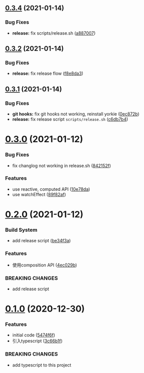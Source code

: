 ## [0.3.4](https://github.com/JackLiR8/vue-next-demo/compare/v0.3.3...v0.3.4) (2021-01-14)


### Bug Fixes

* **release:** fix scripts/release.sh ([a887007](https://github.com/JackLiR8/vue-next-demo/commit/a8870070e33d68c23d32f8f75e0de0c7b1fb6f64))



## [0.3.2](https://github.com/JackLiR8/vue-next-demo/compare/v0.3.1...v0.3.2) (2021-01-14)


### Bug Fixes

* **release:** fix release flow ([f8e8da3](https://github.com/JackLiR8/vue-next-demo/commit/f8e8da3caaab552820179d782b78f5dc4e3d1c32))



## [0.3.1](https://github.com/JackLiR8/vue-next-demo/compare/v0.3.0...v0.3.1) (2021-01-14)


### Bug Fixes

* **git hooks:** fix git hooks not working, reinstall yorkie ([0ec872b](https://github.com/JackLiR8/vue-next-demo/commit/0ec872b4d6dc3e48000e1c6f52ebc1bf359dce18))
* **release:** fix release script `scripts/release.sh` ([c6db7b4](https://github.com/JackLiR8/vue-next-demo/commit/c6db7b41319507699155fb576acd237ecaa4e51d))



# [0.3.0](https://github.com/JackLiR8/vue-next-demo/compare/v0.2.0...v0.3.0) (2021-01-12)


### Bug Fixes

* fix changlog not working in release.sh ([842152f](https://github.com/JackLiR8/vue-next-demo/commit/842152f38a66745fd1d6cdca7c7f5e986c3b6891))


### Features

* use reactive, computed API ([10e78da](https://github.com/JackLiR8/vue-next-demo/commit/10e78da95c796380ef74f11b9524d5b85764e02d))
* use watchEffect ([89f82af](https://github.com/JackLiR8/vue-next-demo/commit/89f82af1fa1dab7e17072f4a98e4168efeb1ee54))



# [0.2.0](https://github.com/JackLiR8/vue-next-demo/compare/v0.1.0...v0.2.0) (2021-01-12)


### Build System

* add release script ([be34f3a](https://github.com/JackLiR8/vue-next-demo/commit/be34f3aa02cca969400fc6eb2510ab427b31a9d4))


### Features

* 使用composition API ([4ec029b](https://github.com/JackLiR8/vue-next-demo/commit/4ec029b8afd4d95341f2e4501389feb1199b3999))


### BREAKING CHANGES

* add release script



# [0.1.0](https://github.com/JackLiR8/vue-next-demo/compare/5474f6f71cc84db4d58245ede21607cd0c3fad89...v0.1.0) (2020-12-30)


### Features

* initial  code ([5474f6f](https://github.com/JackLiR8/vue-next-demo/commit/5474f6f71cc84db4d58245ede21607cd0c3fad89))
* 引入typescript ([3c66b1f](https://github.com/JackLiR8/vue-next-demo/commit/3c66b1f71ca588dadbd03ad8f776c8cfa03b19c4))


### BREAKING CHANGES

* add typescript to this project



